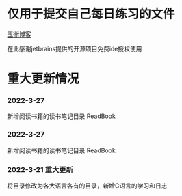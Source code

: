 # 仅用于提交自己每日练习的文件

[玉衡博客](https://www.yuhenm.com)

在此感谢jetbrains提供的开源项目免费ide授权使用

# 重大更新情况

### 2022-3-27

新增阅读书籍的读书笔记目录 ReadBook

### 2022-3-27

新增阅读书籍的读书笔记目录 ReadBook

### 2022-3-21 重大更新

将目录修改为各大语言各有的目录，新增C语言的学习和日志